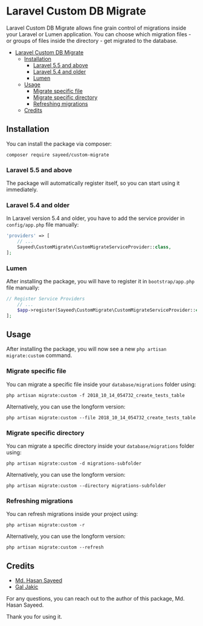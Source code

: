 # Laravel Custom DB Migrate

Laravel Custom DB Migrate allows fine grain control of migrations inside your Laravel or Lumen application. You can choose which migration files - or groups of files inside the directory - get migrated to the database.

- [Laravel Custom DB Migrate](#laravel-custom-db-migrate)
    - [Installation](#installation)
        - [Laravel 5.5 and above](#laravel-55-and-above)
        - [Laravel 5.4 and older](#laravel-54-and-older)
        - [Lumen](#lumen)
    - [Usage](#usage)
        - [Migrate specific file](#migrate-specific-file)
        - [Migrate specific directory](#migrate-specific-directory)
        - [Refreshing migrations](#refreshing-migrations)
    - [Credits](#credits)

## Installation

You can install the package via composer:

```shell
composer require sayeed/custom-migrate
```

### Laravel 5.5 and above

The package will automatically register itself, so you can start using it immediately.

### Laravel 5.4 and older

In Laravel version 5.4 and older, you have to add the service provider in `config/app.php` file manually:

```php
'providers' => [
    // ...
    Sayeed\CustomMigrate\CustomMigrateServiceProvider::class,
];
```
### Lumen

After installing the package, you will have to register it in `bootstrap/app.php` file manually:
```php
// Register Service Providers
    // ...
    $app->register(Sayeed\CustomMigrate\CustomMigrateServiceProvider::class);
];
```

## Usage

After installing the package, you will now see a new ```php artisan migrate:custom``` command.

### Migrate specific file

You can migrate a specific file inside your `database/migrations` folder using:

```php artisan migrate:custom -f 2018_10_14_054732_create_tests_table```

Alternatively, you can use the longform version:

```php artisan migrate:custom --file 2018_10_14_054732_create_tests_table```

### Migrate specific directory

You can migrate a specific directory inside your `database/migrations` folder using:

```php artisan migrate:custom -d migrations-subfolder```

Alternatively, you can use the longform version:

```php artisan migrate:custom --directory migrations-subfolder```

### Refreshing migrations

You can refresh migrations inside your project using:

```php artisan migrate:custom -r```

Alternatively, you can use the longform version:

```php artisan migrate:custom --refresh```

## Credits

- [Md. Hasan Sayeed](https://github.com/nilpahar)
- [Gal Jakic](https://github.com/morpheus7CS)

 For any questions, you can reach out to the author of this package, Md. Hasan Sayeed.

 Thank you for using it.
